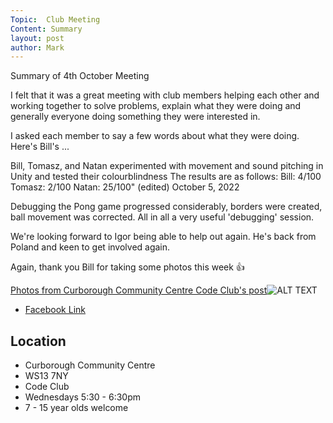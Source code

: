 ```yaml
---
Topic:  Club Meeting
Content: Summary
layout: post
author: Mark
---
```

Summary of 4th October Meeting

I felt that it was a great meeting with club members helping each other and working together to solve problems, explain what they were doing and generally everyone doing something they were interested in.

I asked each member to say a few words about what they were doing. Here's Bill's ...

Bill, Tomasz, and Natan experimented with movement and sound pitching in Unity and tested their colourblindness
The results are as follows:
Bill: 4/100
Tomasz: 2/100
Natan: 25/100" (edited)
October 5, 2022

Debugging the Pong game progressed considerably, borders were created, ball movement was corrected. All in all a very useful 'debugging' session.

We're looking forward to Igor being able to help out again. He's back from Poland and keen to get involved again.

Again, thank you Bill for taking some photos this week 👍

[Photos from Curborough Community Centre Code Club's post](https://www.facebook.com/720665616418529/posts/610080950810330)![ALT TEXT](https://scontent.fbhx6-1.fna.fbcdn.net/v/t39.30808-6/311276472_610080450810380_4341027213055411919_n.jpg?stp=cp1_dst-jpg_p720x720&_nc_cat=101&ccb=1-7&_nc_sid=5f2048&_nc_ohc=hspqrnjZIHEAX_t4k-N&_nc_ht=scontent.fbhx6-1.fna&edm=AKK4YLsEAAAA&oh=00_AfAxyQhqhiJK-R4JygZNuFLJqpVhJKyLtPBStv5M81UKeg&oe=652AE8F2)

* [Facebook Link](https://www.facebook.com/720665616418529/posts/610080950810330)

## Location

* Curborough Community Centre
* WS13 7NY
* Code Club
* Wednesdays 5:30 - 6:30pm
* 7 - 15 year olds welcome

